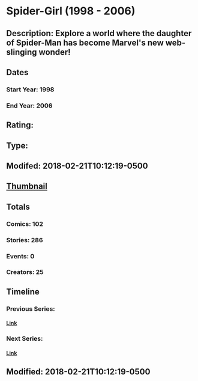 # Spider-Girl (1998 - 2006)
## Description: Explore a world where the daughter of Spider-Man has become Marvel's new web-slinging wonder!
## Dates
### Start Year: 1998
### End Year: 2006
## Rating: 
## Type: 
## Modifed: 2018-02-21T10:12:19-0500
## [Thumbnail](http://i.annihil.us/u/prod/marvel/i/mg/3/a0/5a8c88610b861.jpg)
## Totals
### Comics: 102
### Stories: 286
### Events: 0
### Creators: 25
## Timeline
### Previous Series: 
#### [Link]()
### Next Series: 
#### [Link]()
## Modified: 2018-02-21T10:12:19-0500
